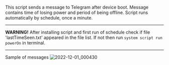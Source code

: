 This script sends a message to Telegram after device boot. Message contains time of losing power and period of being offline. Script runs automatically by schedule, once a minute.  

---

**WARNING!** After installing script and first run of schedule check if file 'lastTimeSeen.txt' appeared in the file list. If not then run ```system script run powerOn``` in terminal.

---

Sample of messages
![2022-12-01_000430](https://user-images.githubusercontent.com/15142804/204918086-9c898121-f13a-4666-a1a4-88930d66562b.png)
